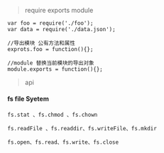 > require exports module

    var foo = require('./foo');
    var data = require('./data.json');

    //导出模块 公有方法和属性
    exprots.foo = function(){};

    //module 替换当前模块的导出对象
    module.exports = function(){};

> api

####  fs file Syetem


    fs.stat 、fs.chmod 、fs.chown

    fs.readFile 、fs.readdir、fs.writeFile、fs.mkdir

    fs.open、fs.read、fs.write、fs.close

